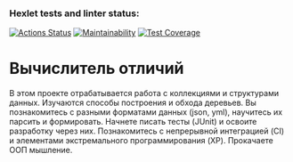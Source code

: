 ### Hexlet tests and linter status:
[![Actions Status](https://github.com/gpiento/java-project-71/workflows/hexlet-check/badge.svg)](https://github.com/gpiento/java-project-71/actions)
[![Maintainability](https://api.codeclimate.com/v1/badges/f58bcd0d0b4944086222/maintainability)](https://codeclimate.com/github/gpiento/java-project-71/maintainability)
[![Test Coverage](https://api.codeclimate.com/v1/badges/f58bcd0d0b4944086222/test_coverage)](https://codeclimate.com/github/gpiento/java-project-71/test_coverage)


# Вычислитель отличий
В этом проекте отрабатывается работа с коллекциями и структурами данных. Изучаются способы построения и обхода деревьев. Вы познакомитесь с разными форматами данных (json, yml), научитесь их парсить и формировать. Начнете писать тесты (JUnit) и освоите разработку через них. Познакомитесь с непрерывной интеграцией (CI) и элементами экстремального программирования (XP). Прокачаете ООП мышление. 
